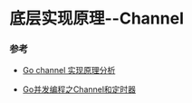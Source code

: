 # 底层实现原理--Channel





### 参考

- [Go channel 实现原理分析](https://www.jianshu.com/p/d841f251d3bc)

- [Go并发编程之Channel和定时器](https://www.jianshu.com/p/245d9cbfe132)

